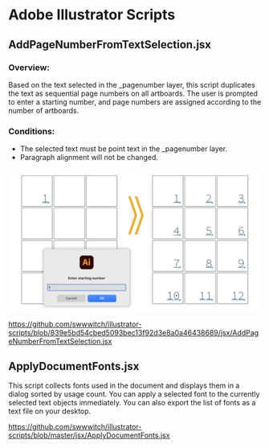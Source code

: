 # Adobe Illustrator Scripts

## AddPageNumberFromTextSelection.jsx

### Overview:

Based on the text selected in the _pagenumber layer,
this script duplicates the text as sequential page numbers on all artboards.
The user is prompted to enter a starting number, and page numbers are assigned according to the number of artboards.

### Conditions:

- The selected text must be point text in the _pagenumber layer.
- Paragraph alignment will not be changed.

![](png/ss-2432-1434-72-20250628-074603b.png)

https://github.com/swwwitch/illustrator-scripts/blob/839e5bd54cbed5093bec13f92d3e8a0a46438689/jsx/AddPageNumberFromTextSelection.jsx

## ApplyDocumentFonts.jsx

This script collects fonts used in the document and displays them in a dialog sorted by usage count. You can apply a selected font to the currently selected text objects immediately.
You can also export the list of fonts as a text file on your desktop.

https://github.com/swwwitch/illustrator-scripts/blob/master/jsx/ApplyDocumentFonts.jsx